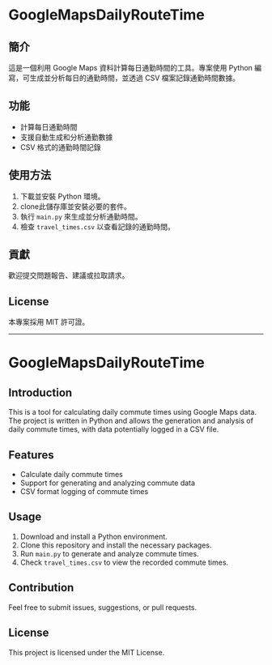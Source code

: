# GoogleMapsDailyRouteTime

## 簡介
這是一個利用 Google Maps 資料計算每日通勤時間的工具。專案使用 Python 編寫，可生成並分析每日的通勤時間，並透過 CSV 檔案記錄通勤時間數據。

## 功能
- 計算每日通勤時間
- 支援自動生成和分析通勤數據
- CSV 格式的通勤時間記錄

## 使用方法
1. 下載並安裝 Python 環境。
2. clone此儲存庫並安裝必要的套件。
3. 執行 `main.py` 來生成並分析通勤時間。
4. 檢查 `travel_times.csv` 以查看記錄的通勤時間。

## 貢獻
歡迎提交問題報告、建議或拉取請求。

## License
本專案採用 MIT 許可證。

---

# GoogleMapsDailyRouteTime

## Introduction
This is a tool for calculating daily commute times using Google Maps data. The project is written in Python and allows the generation and analysis of daily commute times, with data potentially logged in a CSV file.

## Features
- Calculate daily commute times
- Support for generating and analyzing commute data
- CSV format logging of commute times

## Usage
1. Download and install a Python environment.
2. Clone this repository and install the necessary packages.
3. Run `main.py` to generate and analyze commute times.
4. Check `travel_times.csv` to view the recorded commute times.

## Contribution
Feel free to submit issues, suggestions, or pull requests.

## License
This project is licensed under the MIT License.
